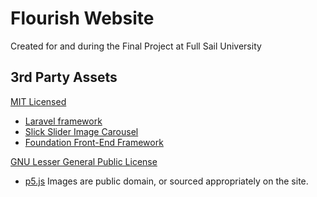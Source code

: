 # Flourish Website
Created for and during the Final Project at Full Sail University

## 3rd Party Assets

[MIT Licensed](http://opensource.org/licenses/MIT)
* [Laravel framework](http://laravel.com/)
* [Slick Slider Image Carousel](https://github.com/kenwheeler/slick)
* [Foundation Front-End Framework](http://foundation.zurb.com/)

[GNU Lesser General Public License](https://www.gnu.org/licenses/lgpl-3.0.en.html)
* [p5.js](http://p5js.org/)
Images are public domain, or sourced appropriately on the site.
